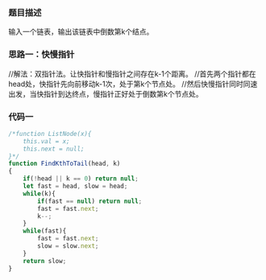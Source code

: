 ### 题目描述
输入一个链表，输出该链表中倒数第k个结点。

### 思路一：快慢指针

//解法：双指针法。让快指针和慢指针之间存在k-1个距离。
//首先两个指针都在head处，快指针先向前移动k-1次，处于第k个节点处。
//然后快慢指针同时同速出发，当快指针到达终点，慢指针正好处于倒数第k个节点处。

### 代码一

```js
/*function ListNode(x){
    this.val = x;
    this.next = null;
}*/
function FindKthToTail(head, k)
{
    if(!head || k == 0) return null;
    let fast = head, slow = head;
    while(k){
        if(fast == null) return null;
        fast = fast.next;
        k--;
    }
    while(fast){
        fast = fast.next;
        slow = slow.next;
    }
    return slow;
}
```

